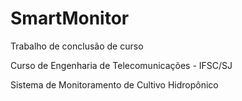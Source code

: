# SmartMonitor
Trabalho de conclusão de curso

Curso de Engenharia de Telecomunicações - IFSC/SJ

Sistema de Monitoramento de Cultivo Hidropônico

